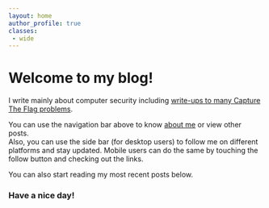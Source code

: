 ```yaml
---
layout: home
author_profile: true
classes:
 - wide
---
```

<h1> Welcome to my blog! </h1>
I write mainly about computer security including <a href='/categories/#write-ups'>write-ups to many Capture The Flag problems</a>.

<p>You can use the navigation bar above to know <a href='/about'>about me</a> or view other posts.<br>
  Also, you can use the side bar (for desktop users) to follow me on different platforms and stay updated. Mobile users can do the same by touching the follow button and checking out the links.</p>
<p>You can also start reading my most recent posts below.</p>
<h3>Have a nice day!</h3>